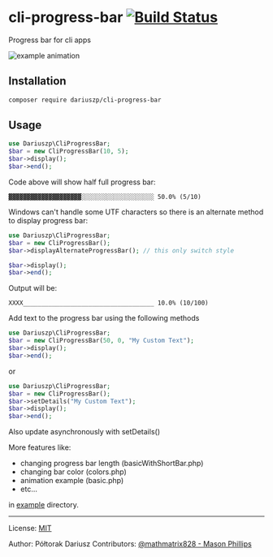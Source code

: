 # cli-progress-bar [![Build Status](https://travis-ci.org/dariuszp/cli-progress-bar.png?branch=master)](https://travis-ci.org/dariuszp/cli-progress-bar)
Progress bar for cli apps

![example animation](examples/img/terminal.gif)

## Installation

```bash
composer require dariuszp/cli-progress-bar
```

## Usage

```php
use Dariuszp\CliProgressBar;
$bar = new CliProgressBar(10, 5);
$bar->display();
$bar->end();
```

Code above will show half full progress bar:

```
▓▓▓▓▓▓▓▓▓▓▓▓▓▓▓▓▓▓▓▓░░░░░░░░░░░░░░░░░░░░ 50.0% (5/10)
```

Windows can't handle some UTF characters so there is an alternate method to display progress bar:

```php
use Dariuszp\CliProgressBar;
$bar = new CliProgressBar();
$bar->displayAlternateProgressBar(); // this only switch style

$bar->display();
$bar->end();
```

Output will be:

```
XXXX____________________________________ 10.0% (10/100)
```

Add text to the progress bar using the following methods
```php
use Dariuszp\CliProgressBar;
$bar = new CliProgressBar(50, 0, "My Custom Text");
$bar->display();
$bar->end();
```
or
```php
use Dariuszp\CliProgressBar;
$bar = new CliProgressBar();
$bar->setDetails("My Custom Text");
$bar->display();
$bar->end();
```

Also update asynchronously with setDetails()

More features like:
- changing progress bar length (basicWithShortBar.php)
- changing bar color (colors.php)
- animation example (basic.php)
- etc...

in [example](examples/) directory.

----

License: [MIT](https://opensource.org/licenses/MIT)

Author: Półtorak Dariusz
Contributors: [@mathmatrix828 - Mason Phillips](https://github.com/mathmatrix828/)
